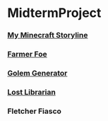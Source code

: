 # MidtermProject

### [My Minecraft Storyline](Storyline.md)
### [Farmer Foe](FarmerFoe.md)
### [Golem Generator](GolemGenerator.md)
### [Lost Librarian](LostLibrarian.md)
### Fletcher Fiasco
